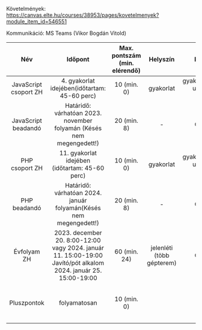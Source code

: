 Követelmények: https://canvas.elte.hu/courses/38953/pages/kovetelmenyek?module_item_id=546551

Kommunikáció: MS Teams (Vikor Bogdán Vitold)

|          Név          |                                                     Időpont                                                     | Max. pontszám (min. elérendő) |         Helyszín          |              Beadás               |                                  Értékelés                                   |
| :-------------------: | :-------------------------------------------------------------------------------------------------------------: | :---------------------------: | :-----------------------: | :-------------------------------: | :--------------------------------------------------------------------------: |
| JavaScript csoport ZH |                                  4. gyakorlat idejében(időtartam: 45-60 perc)                                   |          10 (min. 0)          |         gyakorlat         | gyakorlatvezető utasítása szerint |                        Nem javítható vagy pótolható!                         |
|  JavaScript beadandó  |                      Határidő: várhatóan 2023. november folyamán (Késés nem megengedett!)                       |          20 (min. 8)          |             -             |              Canvas               |                   Gyakorlatvezető értékeli. Nem javítható!                   |
|    PHP csoport ZH     |                                 11. gyakorlat idejében (időtartam: 45-60 perc)                                  |          10 (min. 0)          |         gyakorlat         | gyakorlatvezető utasítása szerint |                        Nem javítható vagy pótolható!                         |
|     PHP beadandó      |                        Határidő: várhatóan 2024. január folyamán(Késés nem megengedett!)                        |          20 (min. 8)          |             -             |              Canvas               |                   Gyakorlatvezető értékeli. Nem javítható!                   |
|      Évfolyam ZH      | 2023. december 20. 8:00-12:00 vagy 2024. január 11. 15:00-19:00 Javító/pót alkalom 2024. január 25. 15:00-19:00 |         60 (min. 24)          | jelenléti (több gépterem) |              Canvas               |                          Gyakorlatvezető értékeli.                           |
|      Pluszpontok      |                                                  folyamatosan                                                   |          10 (min. 0)          |                           |                                   | gyakorlatvezető belátása szerint (pl. órai munka, házi feladat, röpdolgozat) |
